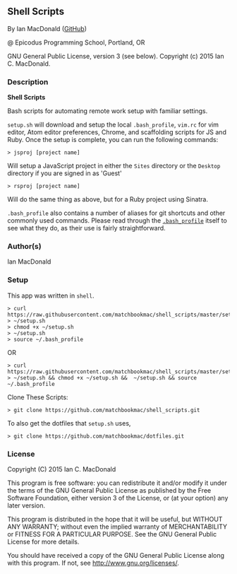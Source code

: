 ## Shell Scripts

<a href="APP LINK IF APPLICABLE" target="#"><APP LINK NAME></a>

By Ian MacDonald (<a href="https://github.com/matchbookmac" target="#">GitHub</a>)

@ Epicodus Programming School, Portland, OR

GNU General Public License, version 3 (see below). Copyright (c) 2015 Ian C. MacDonald.

### Description

**Shell Scripts**

Bash scripts for automating remote work setup with familiar settings.

`setup.sh` will download and setup the local `.bash_profile`, `vim.rc` for vim editor, Atom editor preferences, Chrome, and scaffolding scripts for JS and Ruby. Once the setup is complete, you can run the following commands:

```console
> jsproj [project name]
```
Will setup a JavaScript project in either the `Sites` directory or the `Desktop` directory if you are signed in as 'Guest'

```console
> rsproj [project name]
```
Will do the same thing as above, but for a Ruby project using Sinatra.

`.bash_profile` also contains a number of aliases for git shortcuts and other commonly used commands. Please read through the <a href="https://github.com/matchbookmac/dotfiles/blob/master/.bash_profile" target="#">`.bash_profile`</a> itself to see what they do, as their use is fairly straightforward.

### Author(s)

Ian MacDonald

### Setup

This app was written in `shell`.

```console
> curl https://raw.githubusercontent.com/matchbookmac/shell_scripts/master/setup.sh > ~/setup.sh
> chmod +x ~/setup.sh
> ~/setup.sh
> source ~/.bash_profile
```
OR
```console
> curl https://raw.githubusercontent.com/matchbookmac/shell_scripts/master/setup.sh > ~/setup.sh && chmod +x ~/setup.sh &&  ~/setup.sh && source ~/.bash_profile
```


Clone These Scripts:

```console
> git clone https://github.com/matchbookmac/shell_scripts.git

```
To also get the dotfiles that `setup.sh` uses,
```console
> git clone https://github.com/matchbookmac/dotfiles.git

```

### License ###
Copyright  (C)  2015  Ian C. MacDonald

This program is free software: you can redistribute it and/or modify
it under the terms of the GNU General Public License as published by
the Free Software Foundation, either version 3 of the License, or
(at your option) any later version.

This program is distributed in the hope that it will be useful,
but WITHOUT ANY WARRANTY; without even the implied warranty of
MERCHANTABILITY or FITNESS FOR A PARTICULAR PURPOSE.  See the
GNU General Public License for more details.

You should have received a copy of the GNU General Public License
along with this program.  If not, see <http://www.gnu.org/licenses/>.
